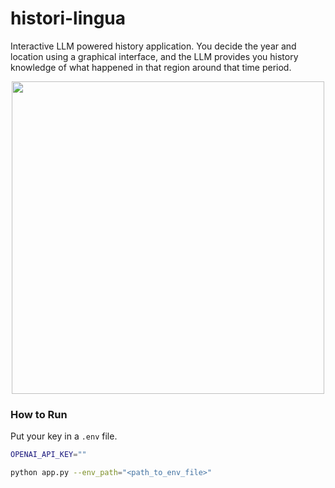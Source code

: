 # histori-lingua
Interactive LLM powered history application. You decide the year and location using a graphical interface, and the LLM provides you history knowledge of what happened in that region around that time period.

<center>
<img src="resources/img/historilingua.png" style="height:500px; display: block; margin-right: auto; margin-left: auto;">
</center>


### How to Run

Put your key in a `.env` file.
```bash
OPENAI_API_KEY=""
```

```bash
python app.py --env_path="<path_to_env_file>"

```